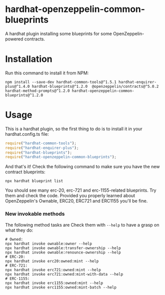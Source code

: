 # hardhat-openzeppelin-common-blueprints
A hardhat plugin installing some blueprints for some OpenZeppelin-powered contracts.

# Installation
Run this command to install it from NPM:

```shell
npm install --save-dev hardhat-common-tools@^1.5.1 hardhat-enquirer-plus@^1.4.0 hardhat-blueprints@^1.2.0  @openzeppelin/contracts@^5.0.2 hardhat-method-prompts@^1.2.0 hardhat-openzeppelin-common-blueprints@^1.2.0
```

# Usage
This is a hardhat plugin, so the first thing to do is to install it in your hardhat.config.ts file:

```javascript
require("hardhat-common-tools");
require("hardhat-enquirer-plus");
require("hardhat-blueprints");
require("hardhat-openzeppelin-common-blueprints");
```

And that's it! Check the following command to make sure you have the new contract blueprints:

```shell
npx hardhat blueprint list
```

You should see many erc-20, erc-721 and erc-1155-related blueprints. Try them and check the code.
Provided you properly learned about OpenZeppelin's Ownable, ERC20, ERC721 and ERC1155 you'll be fine.

### New invokable methods

The following method tasks are Check them with `--help` to have a grasp on what they do:

```shell
# Owned:
npx hardhat invoke ownable:owner --help
npx hardhat invoke ownable:transfer-ownership --help
npx hardhat invoke ownable:renounce-ownership --help
# ERC-20:
npx hardhat invoke erc20:owned:mint --help
# ERC-721:
npx hardhat invoke erc721:owned:mint --help
npx hardhat invoke erc721:owned:mint-with-data --help
# ERC-1155:
npx hardhat invoke erc1155:owned:mint --help
npx hardhat invoke erc1155:owned:mint-batch --help
```
